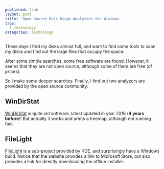 ```yaml
---
published: true
layout: post
title: 'Open Source Disk Usage Analyzers for Windows'
tags:
  - technology
categories: technology
---
```


These days I find my disks almost full, and want to find some tools to scan my disks and find out the large files that occupy the space.

After some simple searches, some free software are found. However, it seems that they are not open source, although some of them are free (of prices).

So I make some deeper searches. Finally, I find out two analyzers are provided by the open source community:

## WinDirStat

[WinDirStat](https://windirstat.net/) is quite old software, latest updated in year 2018 (**4 years before**)! But actually it works and prints a treemap, although not running fast.

## FileLight

[FileLight](https://apps.kde.org/filelight/) is a sub-project provided by KDE, and surprisingly have a Windows build. Notice that the website provides a link to Microsoft Store, but also provides a link for directly downloading the offline installer.

